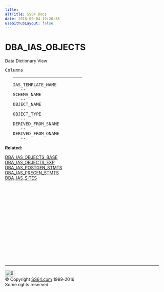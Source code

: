```yaml
---
title:
altTitle: SS64 Docs
date: 2016-09-04 19:26:55
useGithubLayout: false
---
```

<!-- #BeginLibraryItem "/Library/head_orad.lbi" --><!-- #EndLibraryItem --><h1>DBA_IAS_OBJECTS </h1><p> Data Dictionary View </p> 
 
<pre>Columns
   ___________________________
 
   IAS_TEMPLATE_NAME
      --
   SCHEMA_NAME
      --
   OBJECT_NAME
      --
   OBJECT_TYPE
      --
   DERIVED_FROM_SNAME
      --
   DERIVED_FROM_ONAME
      --</pre>
<p><b>Related:</b></p>
<p><a href="DBA_IAS_OBJECTS_BASE.html">DBA_IAS_OBJECTS_BASE</a><br>
<a href="DBA_IAS_OBJECTS_EXP.html">DBA_IAS_OBJECTS_EXP</a><br> 
<a href="DBA_IAS_POSTGEN_STMTS.html">DBA_IAS_POSTGEN_STMTS</a><br> 
<a href="DBA_IAS_PREGEN_STMTS.html">DBA_IAS_PREGEN_STMTS</a> <br>
<a href="DBA_IAS_SITES.html">DBA_IAS_SITES</a></p><!-- #BeginLibraryItem "/Library/foot_orad.lbi" --><p>
<!-- oracle-footer -->
<ins class="adsbygoogle" style="display:inline-block;width:300px;height:250px" data-ad-client="ca-pub-6140977852749469" data-ad-slot="4275490898"></ins>
<script>
(adsbygoogle = window.adsbygoogle || []).push({});
</script></p>
<hr>
<div id="bl" class="footer"><a href="DBA_IAS_OBJECTS.html#"><img src="../images/top.png" width="30" height="22" alt="Back to the Top"></a></div>
<div id="br" class="footer, tagline">© Copyright <a href="../index.html">SS64.com</a> 1999-2016<br>
Some rights reserved</div>
<!-- #EndLibraryItem -->

